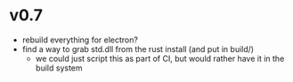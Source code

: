 # v0.7
- rebuild everything for electron?
- find a way to grab std.dll from the rust install (and put in build/)
  - we could just script this as part of CI, but would rather have it in the
    build system

